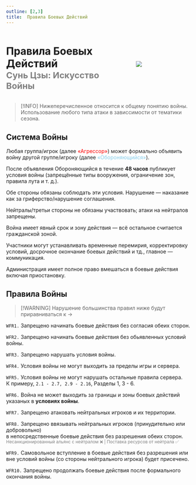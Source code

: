 ```yaml
---
outline: [2,3]
title:  Правила Боевых Действий
---
```


<!-- # Система войны -->

<!-- Заголовок + картинка  -->
<div style="display: flex; align-items: center;"> 
    <!-- Заголовок -->
  <div style="flex: 1; padding-right: 20px;">
    <h1> Правила Боевых Действий <br/> <span style="color: gray;"><sup>Сунь Цзы: Искусcтво Войны</sup></span></h1>  
  </div>
    <!-- Картинка -->
  <div style="flex: 0 0 150px;">
      <img  src="/RULES/Other/warfare/sun_tzu.png" style="flex: 0 0;">
      <!-- <span style="color: gray;"><sub><p style="text-align: right;">Сунь Цзы</p></sub></span> -->
  </div>
</div> 

> [!INFO] Нижеперечисленное относится к общему понятию войны.<br/> Использование любого типа атаки в зависсимости от тематики сезона.


## Система Войны

Любая группа/игрок (далее <span style="color: red;">«Агрессор»</span>) может формально объявить войну другой группе/игроку (далее <span style="color: skyblue;">«Обороняющийся»</span>).

После объявления Обороняющийся в течение **48 часов** публикует условия войны (запрещённые типы вооружения, ограничение зон, правила лута и т. д.).

Обе стороны обязаны соблюдать эти условия. Нарушение — наказание как за гриферство/нарушение соглашения.

Нейтралы/третьи стороны не обязаны участвовать; атаки на нейтралов запрещены.

Война имеет явный срок и зону действия — всё остальное считается гражданской зоной.

Участники могут устанавливать временные перемирия, корректировку условий, досрочное окончание боевых действий и тд., главное — коммуникация.

Администрация имеет полное право вмешаться в боевые действия включая приостановку.

## Правила Войны

> [!WARNING] Нарушение большинства правил ниже будут приравниваться к -><Pill name="⛏️ 2.8 Гриферство" link="/rules/categories/2-gameplay#_2-8-гриферство" color="#868dcc"  /> 

`WFR1.` Запрещено начинать боевые действия без согласия обеих сторон.

`WFR2.` Запрещено начинать боевые действия без обьявленных условий войны.

`WFR3.` Запрещено нарушать условия войны.

`WFR4.` Условия войны не могут выходить за пределы игры и сервера.

`WFR5.` Условия войны не могут нарушать остальные правила сервера. <br/>К примеру, `2.1 - 2.7, 2.9 - 2.16`, Разделы 1, 3 - 6.

`WFR6.` Война не может выходить за границы и зоны боевых действий указаных в **условиях войны**. 

`WFR7.` Запрещено атаковать нейтральных игроков и их территории.

`WFR8.` Запрещено ввязывать нейтральных игроков (принудительно или добровольно) <br/>в непосредственные боевые действия без разрешения обеих сторон.<br/> <span style="color: gray;"><sup>Несанкционированный альянс с нейтралом ❌ | Поставка ресурсов от нейтрала ✅ </sup></span>

`WFR9.` Самовольное вступление в боевые действия без разрешения или вне условий войны (со стороны нейтрального игрока) будет присечено.

`WFR10.` Запрещено продолжать боевые действия после формального окончания войны.
